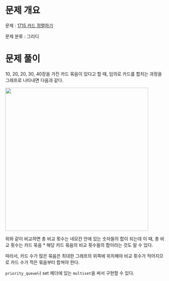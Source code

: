 # 문제 개요

문제 : [1715 카드 정렬하기](https://www.acmicpc.net/problem/1715)

문제 분류 : 그리디

# 문제 풀이

10, 20, 20, 30, 40장을 가진 카드 묶음이 있다고 할 때, 임의로 카드를 합치는 과정을 그래프로 나타내면 다음과 같다.

<img width="450" src="https://user-images.githubusercontent.com/55791128/209123319-f5221912-5e80-4a42-be71-980460f3bd9f.jpg" />

위와 같이 비교하면 총 비교 횟수는 네모칸 안에 있는 숫자들의 합이 되는데 이 때, 총 비교 횟수는 카드 묶음 \* 해당 카드 묶음의 비교 횟수들의 합이라는 것도 알 수 있다.

따라서, 카드 수가 많은 묶음은 최대한 그래프의 위쪽에 위치해야 비교 횟수가 적어지므로 카드 수가 적은 묶음부터 합쳐야 한다.

`priority_queue`나 set 헤더에 있는 `multiset`을 써서 구현할 수 있다.
